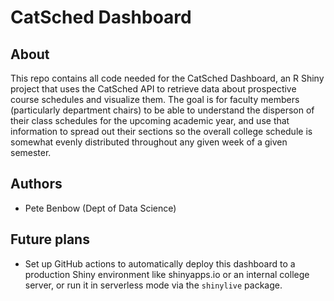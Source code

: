 # CatSched Dashboard

## About

This repo contains all code needed for the CatSched Dashboard, an R Shiny project that uses the CatSched API to retrieve data about prospective course schedules and visualize them. The goal is for faculty members (particularly department chairs) to be able to understand the disperson of their class schedules for the upcoming academic year, and use that information to spread out their sections so the overall college schedule is somewhat evenly distributed throughout any given week of a given semester.

## Authors

- Pete Benbow (Dept of Data Science)

## Future plans

- Set up GitHub actions to automatically deploy this dashboard to a production Shiny environment like shinyapps.io or an internal college server, or run it in serverless mode via the `shinylive` package.